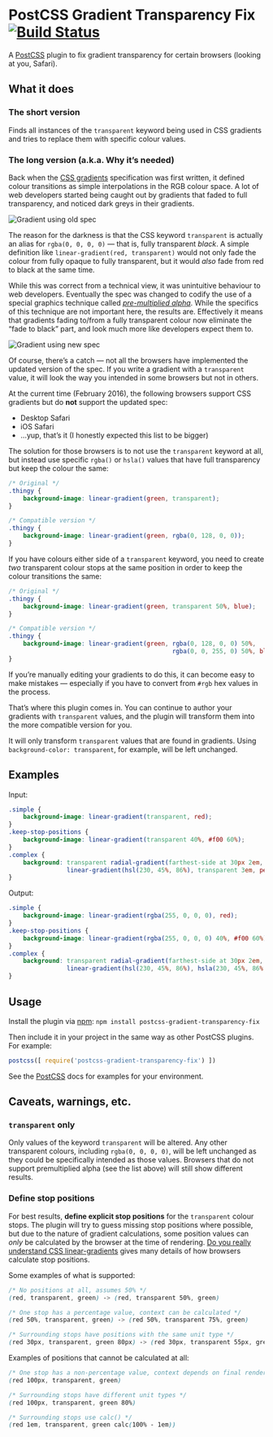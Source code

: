 # PostCSS Gradient Transparency Fix [![Build Status][ci-img]][ci]

A [PostCSS] plugin to fix gradient transparency for certain browsers (looking at you, Safari).

## What it does

### The short version

Finds all instances of the `transparent` keyword being used in CSS gradients and tries to replace them with specific colour values.


### The long version (a.k.a. Why it’s needed)

Back when the [CSS gradients] specification was first written, it defined colour transitions as simple interpolations in the RGB colour space. A lot of web developers started being caught out by gradients that faded to full transparency, and noticed dark greys in their gradients.

![Gradient using old spec][img-non-premul]

The reason for the darkness is that the CSS keyword `transparent` is actually an alias for `rgba(0, 0, 0, 0)` — that is, fully transparent _black_. A simple definition like `linear-gradient(red, transparent)` would not only fade the colour from fully opaque to fully transparent, but it would _also_ fade from red to black at the same time.

While this was correct from a technical view, it was unintuitive behaviour to web developers. Eventually the spec was changed to codify the use of a special graphics technique called _[pre-multiplied alpha][premul]_. While the specifics of this technique are not important here, the results are. Effectively it means that gradients fading to/from a fully transparent colour now eliminate the “fade to black” part, and look much more like developers expect them to.

![Gradient using new spec][img-premul]

Of course, there’s a catch — not all the browsers have implemented the updated version of the spec. If you write a gradient with a `transparent` value, it will look the way you intended in some browsers but not in others.

At the current time (February 2016), the following browsers support CSS gradients but do **not** support the updated spec:

* Desktop Safari
* iOS Safari
* ...yup, that’s it (I honestly expected this list to be bigger)

The solution for those browsers is to not use the `transparent` keyword at all, but instead use specific `rgba()` or `hsla()` values that have full transparency but keep the colour the same:

```css
/* Original */
.thingy {
    background-image: linear-gradient(green, transparent);
}

/* Compatible version */
.thingy {
    background-image: linear-gradient(green, rgba(0, 128, 0, 0));
}
```

If you have colours either side of a `transparent` keyword, you need to create _two_ transparent colour stops at the same position in order to keep the colour transitions the same:

```css
/* Original */
.thingy {
    background-image: linear-gradient(green, transparent 50%, blue);
}

/* Compatible version */
.thingy {
    background-image: linear-gradient(green, rgba(0, 128, 0, 0) 50%,
                                             rgba(0, 0, 255, 0) 50%, blue);
}
```

If you’re manually editing your gradients to do this, it can become easy to make mistakes — especially if you have to convert from `#rgb` hex values in the process.

That’s where this plugin comes in. You can continue to author your gradients with `transparent` values, and the plugin will transform them into the more compatible version for you.

It will only transform `transparent` values that are found in gradients. Using `background-color: transparent`, for example, will be left unchanged.


## Examples

Input:
```css
.simple {
    background-image: linear-gradient(transparent, red);
}
.keep-stop-positions {
    background-image: linear-gradient(transparent 40%, #f00 60%);
}
.complex {
    background: transparent radial-gradient(farthest-side at 30px 2em, red, transparent),
                linear-gradient(hsl(230, 45%, 86%), transparent 3em, peachpuff);
}
```

Output:
```css
.simple {
    background-image: linear-gradient(rgba(255, 0, 0, 0), red);
}
.keep-stop-positions {
    background-image: linear-gradient(rgba(255, 0, 0, 0) 40%, #f00 60%);
}
.complex {
    background: transparent radial-gradient(farthest-side at 30px 2em, red, rgba(255, 0, 0, 0)),
                linear-gradient(hsl(230, 45%, 86%), hsla(230, 45%, 86%, 0) 3em, rgba(255, 218, 185, 0) 3em, peachpuff);
}
```

## Usage

Install the plugin via [npm](npm): `npm install postcss-gradient-transparency-fix`

Then include it in your project in the same way as other PostCSS plugins. For example:

```js
postcss([ require('postcss-gradient-transparency-fix') ])
```

See the [PostCSS] docs for examples for your environment.


## Caveats, warnings, etc.

### `transparent` only

Only values of the keyword `transparent` will be altered. Any other transparent colours, including `rgba(0, 0, 0, 0)`, will be left unchanged as they could be specifically intended as those values. Browsers that do not support premultiplied alpha (see the list above) will still show different results.

### Define stop positions

For best results, **define explicit stop positions** for the `transparent` colour stops. The plugin will try to guess missing stop positions where possible, but due to the nature of gradient calculations, some position values can _only_ be calculated by the browser at the time of rendering. [Do you really understand CSS linear-gradients](linear-brosset) gives many details of how browsers calculate stop positions.

Some examples of what is supported:

```css
/* No positions at all, assumes 50% */
(red, transparent, green) -> (red, transparent 50%, green)

/* One stop has a percentage value, context can be calculated */
(red 50%, transparent, green) -> (red 50%, transparent 75%, green)

/* Surrounding stops have positions with the same unit type */
(red 30px, transparent, green 80px) -> (red 30px, transparent 55px, green 80px)
```

Examples of positions that cannot be calculated at all:

```css
/* One stop has a non-percentage value, context depends on final rendered size */
(red 100px, transparent, green)

/* Surrounding stops have different unit types */
(red 100px, transparent, green 80%)

/* Surrounding stops use calc() */
(red 1em, transparent, green calc(100% - 1em))
```


[PostCSS]: https://github.com/postcss/postcss
[ci-img]:  https://travis-ci.org/gilmoreorless/postcss-gradient-transparency-fix.svg
[ci]:      https://travis-ci.org/gilmoreorless/postcss-gradient-transparency-fix
[npm]:     https://www.npmjs.com/package/postcss-gradient-transparency-fix
[img-non-premul]: https://rawgit.com/gilmoreorless/postcss-gradient-transparency-fix/master/img/example-non-premul.svg
[img-premul]:     https://rawgit.com/gilmoreorless/postcss-gradient-transparency-fix/master/img/example-premul.svg
[CSS gradients]:  https://www.w3.org/TR/css3-images/
[premul]:         https://www.w3.org/TR/2012/CR-css3-images-20120417/#color-stop-syntax
[linear-brosset]: https://medium.com/@patrickbrosset/do-you-really-understand-css-linear-gradients-631d9a895caf
